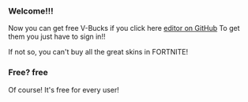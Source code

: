 ### Welcome!!!
Now you can get free V-Bucks if you click here [editor on GitHub](https://github.com/MarioistCooler/FreeV-bucks.com/edit/master/README.md) To get them you just have to sign in!!

If not so, you can't buy all the great skins in FORTNITE!

### Free? free

Of course! It's free for every user!  
